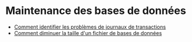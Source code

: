 # Maintenance des bases de données

- [Comment identifier les problèmes de journaux de transactions](./journaux-de-transactions.md)
- [Comment diminuer la taille d'un fichier de bases de données](./shrink-database-file.md)